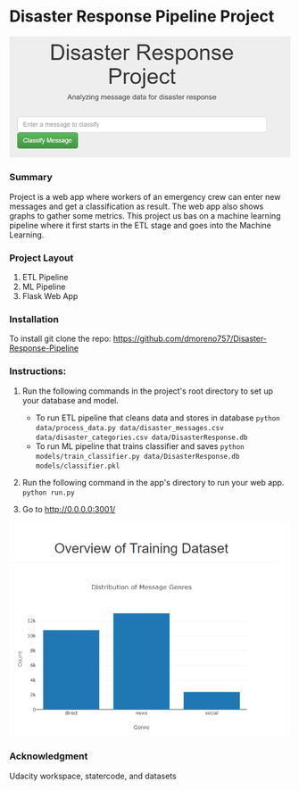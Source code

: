 # Disaster Response Pipeline Project

![](DRP1.png)

### Summary
Project is a web app where workers of an emergency crew can enter new messages and get a classification as result. The web app also shows graphs to gather some metrics. This project us bas on a machine learning pipeline where it first starts in the ETL stage and goes into the Machine Learning.


### Project Layout
1. ETL Pipeline
2. ML Pipeline
3. Flask Web App

### Installation
To install git clone the repo:
https://github.com/dmoreno757/Disaster-Response-Pipeline

### Instructions:
1. Run the following commands in the project's root directory to set up your database and model.

    - To run ETL pipeline that cleans data and stores in database
        `python data/process_data.py data/disaster_messages.csv data/disaster_categories.csv data/DisasterResponse.db`
    - To run ML pipeline that trains classifier and saves
        `python models/train_classifier.py data/DisasterResponse.db models/classifier.pkl`

2. Run the following command in the app's directory to run your web app.
    `python run.py`

3. Go to http://0.0.0.0:3001/

![](drp2.png)

### Acknowledgment
Udacity workspace, statercode, and datasets
